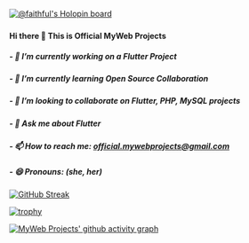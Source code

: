 
[![@faithful's Holopin board](https://holopin.io/api/user/board?user=faithful)](https://holopin.io/@faithful)

### <h4 style="margin: 0 auto;">Hi there 👋 This is Official MyWeb Projects</h4>

<!-- **official-mywebprojects/official-mywebprojects** is a ✨ _special_ ✨ repository because its `README.md` (this file) appears on your GitHub profile. -->


<h5>- 🔭 I’m currently working on a Flutter Project</h5>

<h5>- 🌱 I’m currently learning Open Source Collaboration</h5>

<h5>- 👯 I’m looking to collaborate on Flutter, PHP, MySQL projects</h5>

<h5>- 💬 Ask me about Flutter</h5>

<h5>- 📫 How to reach me: <a href="mailto:official.mywebprojects@gmail.com">official.mywebprojects@gmail.com</a></h5>

<h5>- 😄 Pronouns: (she, her)</h5>


[![GitHub Streak](https://streak-stats.demolab.com/?user=official-mywebprojects&theme=dark)](https://git.io/streak-stats)

[![trophy](https://github-profile-trophy.vercel.app/?username=official-mywebprojects&theme=onedark)](https://github.com/official-mywebprojects/github-profile-trophy)

[![MyWeb Projects' github activity graph](https://activity-graph.herokuapp.com/graph?username=official-mywebprojects&theme=xcode)](https://github.com/official-mywebprojects/github-readme-activity-graph)
